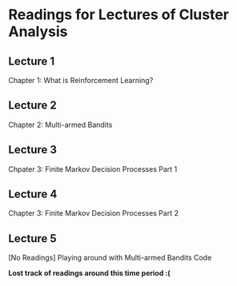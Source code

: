 # Readings for Lectures of Cluster Analysis

## Lecture 1
Chapter 1: What is Reinforcement Learning?

## Lecture 2
Chapter 2: Multi-armed Bandits

## Lecture 3
Chpater 3: Finite Markov Decision Processes Part 1

## Lecture 4
Chapter 3: Finite Markov Decision Processes Part 2

## Lecture 5
[No Readings] Playing around with Multi-armed Bandits Code


**Lost track of readings around this time period :(**
